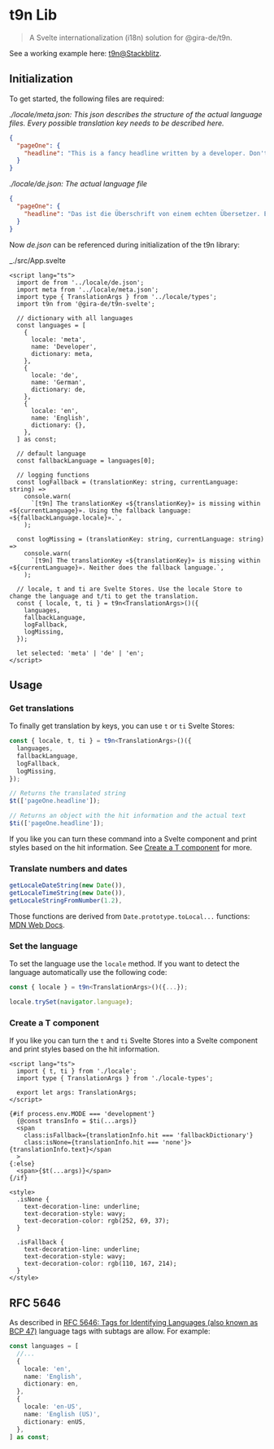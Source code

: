 # t9n Lib

> A Svelte internationalization (i18n) solution for @gira-de/t9n.

See a working example here: [t9n@Stackblitz](https://stackblitz.com/github/gira-de/t9n/tree/dev/examples/svelte-t9n).

## Initialization

To get started, the following files are required:

_./locale/meta.json: This json describes the structure of the actual language files. Every possible translation key needs to be described here._

```json
{
  "pageOne": {
    "headline": "This is a fancy headline written by a developer. Don't trust this! 🦹‍♀️🦹‍♂️"
  }
}
```

_./locale/de.json: The actual language file_

```json
{
  "pageOne": {
    "headline": "Das ist die Überschrift von einem echten Übersetzer. Echt. 👩‍🏫👨‍🏫"
  }
}
```

Now _de.json_ can be referenced during initialization of the t9n library:

\_./src/App.svelte

```svelte
<script lang="ts">
  import de from '../locale/de.json';
  import meta from '../locale/meta.json';
  import type { TranslationArgs } from '../locale/types';
  import t9n from '@gira-de/t9n-svelte';

  // dictionary with all languages
  const languages = [
    {
      locale: 'meta',
      name: 'Developer',
      dictionary: meta,
    },
    {
      locale: 'de',
      name: 'German',
      dictionary: de,
    },
    {
      locale: 'en',
      name: 'English',
      dictionary: {},
    },
  ] as const;

  // default language
  const fallbackLanguage = languages[0];

  // logging functions
  const logFallback = (translationKey: string, currentLanguage: string) =>
    console.warn(
      `[t9n] The translationKey «${translationKey}» is missing within «${currentLanguage}». Using the fallback language: «${fallbackLanguage.locale}».`,
    );

  const logMissing = (translationKey: string, currentLanguage: string) =>
    console.warn(
      `[t9n] The translationKey «${translationKey}» is missing within «${currentLanguage}». Neither does the fallback language.`,
    );

  // locale, t and ti are Svelte Stores. Use the locale Store to change the language and t/ti to get the translation.
  const { locale, t, ti } = t9n<TranslationArgs>()({
    languages,
    fallbackLanguage,
    logFallback,
    logMissing,
  });

  let selected: 'meta' | 'de' | 'en';
</script>
```

## Usage

### Get translations

To finally get translation by keys, you can use `t` or `ti` Svelte Stores:

```typescript
const { locale, t, ti } = t9n<TranslationArgs>()({
  languages,
  fallbackLanguage,
  logFallback,
  logMissing,
});

// Returns the translated string
$t(['pageOne.headline']);

// Returns an object with the hit information and the actual text
$ti(['pageOne.headline']);
```

If you like you can turn these command into a Svelte component and print styles based on the hit information. See [Create a T component](##Create-a-T-component) for more.

### Translate numbers and dates

```typescript
getLocaleDateString(new Date()),
getLocaleTimeString(new Date()),
getLocaleStringFromNumber(1.2),
```

Those functions are derived from `Date.prototype.toLocal...` functions: [MDN Web Docs](https://developer.mozilla.org/de/docs/Web/JavaScript/Reference/Global_Objects/Date/toLocaleDateString).

### Set the language

To set the language use the `locale` method. If you want to detect the language automatically use the following code:

```typescript
const { locale } = t9n<TranslationArgs>()({...});

locale.trySet(navigator.language);
```

### Create a T component

If you like you can turn the `t` and `ti` Svelte Stores into a Svelte component and print styles based on the hit information.

```svelte
<script lang="ts">
  import { t, ti } from './locale';
  import type { TranslationArgs } from './locale-types';

  export let args: TranslationArgs;
</script>

{#if process.env.MODE === 'development'}
  {@const transInfo = $ti(...args)}
  <span
    class:isFallback={translationInfo.hit === 'fallbackDictionary'}
    class:isNone={translationInfo.hit === 'none'}>{translationInfo.text}</span
  >
{:else}
  <span>{$t(...args)}</span>
{/if}

<style>
  .isNone {
    text-decoration-line: underline;
    text-decoration-style: wavy;
    text-decoration-color: rgb(252, 69, 37);
  }

  .isFallback {
    text-decoration-line: underline;
    text-decoration-style: wavy;
    text-decoration-color: rgb(110, 167, 214);
  }
</style>
```

## RFC 5646

As described in [RFC 5646: Tags for Identifying Languages (also known as BCP 47)](https://datatracker.ietf.org/doc/html/rfc5646) language tags with subtags are allow. For example:

```typescript
const languages = [
  //...
  {
    locale: 'en',
    name: 'English',
    dictionary: en,
  },
  {
    locale: 'en-US',
    name: 'English (US)',
    dictionary: enUS,
  },
] as const;
```
